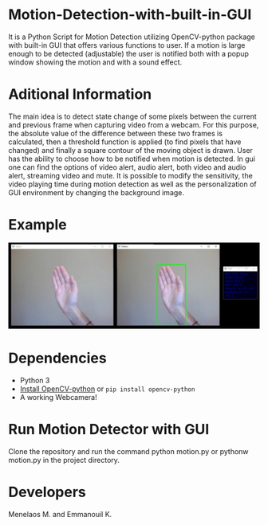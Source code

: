 # Motion-Detection-with-built-in-GUI

It is a Python Script for Motion Detection utilizing OpenCV-python package with built-in GUI that offers various functions to user. If a motion is large enough to be detected (adjustable) the user is notified both with a popup window showing the motion and with a sound effect.

# Aditional Information

The main idea is to detect state change of some pixels between the current and previous frame when capturing video from a webcam. For this purpose, the absolute value of the difference between these two frames is calculated, then a threshold function is applied (to find pixels that have changed) and finally a square contour of the moving object is drawn. User has the ability to choose how to be notified when motion is detected. In gui one can find the options of video alert, audio alert, both video and audio alert, streaming video and mute. It is possible to modify the sensitivity, the video playing time during motion detection as well as the personalization of GUI environment by changing the background image.

# Example

![An example of Motin Detection and GUI](https://github.com/menmad00/Motion-Dection-with-built-in-GUI/blob/master/example.jpg)

# Dependencies

- Python 3
- [Install OpenCV-python](https://pypi.org/project/opencv-python/) or `pip install opencv-python`
- A working Webcamera!

# Run Motion Detector with GUI

Clone the repository and run the command python motion.py or pythonw motion.py in the project directory.

# Developers

Menelaos M. and 
Emmanouil K.
